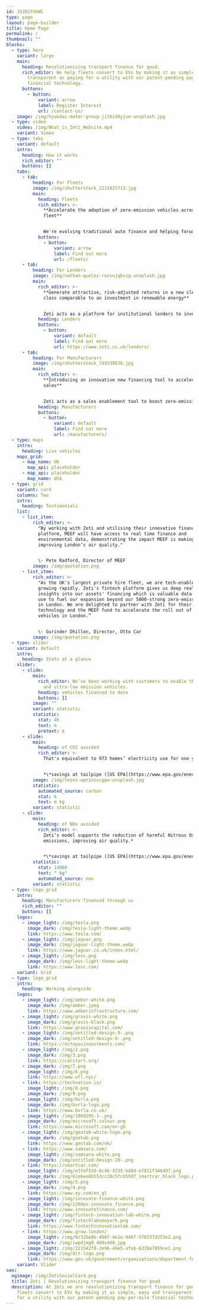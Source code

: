 ```yaml
---
id: JUJDCFVbWC
type: page
layout: page-builder
title: Home Page
permalink: /
thumbnail: ""
blocks:
  - type: hero
    variant: large
    main:
      heading: Revolutionizing transport finance for good.
      rich_editor: We help fleets convert to EVs by making it as simple, easy and
        transparent as paying for a utility with our patent-pending pay-per-mile
        financial technology.
      buttons:
        - button:
            variant: arrow
            label: Register Interest
            url: /contact-us/
    image: /img/hyundai-motor-group-jitbid8yjue-unsplash.jpg
  - type: video
    video: /img/What_is_Zeti_Website.mp4
    variant: Vimeo
  - type: tabs
    variant: default
    intro:
      heading: How it works
      rich_editor: ""
      buttons: []
    tabs:
      - tab:
          heading: For Fleets
          image: /img/shutterstock_2221825713.jpg
          main:
            heading: Fleets
            rich_editor: >-
              **Accelerate the adoption of zero-emission vehicles across your
              fleet**


              We're evolving traditional auto finance and helping forward-thinking fleet operators convert to electric vehicles by making it as simple, easy and transparent as paying for a utility.
            buttons:
              - button:
                  variant: arrow
                  label: Find out more
                  url: /fleets/
      - tab:
          heading: For Lenders
          image: /img/nathan-queloz-rnzvujqbvsg-unsplash.jpg
          main:
            rich_editor: >-
              **Generate attractive, risk-adjusted returns in a new clean asset
              class comparable to an investment in renewable energy**


              Zeti acts as a platform for institutional lenders to invest into clean, connected vehicle fleets through a pay-per-mile (or km or kWh) model; managing automated invoicing and payment collection; and real-time financial and sustainability reporting for lenders via our patent-pending digital platform.
            heading: Lenders
            buttons:
              - button:
                  variant: default
                  label: Find out more
                  url: https://www.zeti.co.uk/lenders/
      - tab:
          heading: For Manufacturers
          image: /img/shutterstock_749339836.jpg
          main:
            rich_editor: >-
              **Introducing an innovative new financing tool to accelerate
              sales**


              Zeti acts as a sales enablement tool to boost zero-emission vehicle sales by allowing your fleet customers the option of paying per mile for vehicle finance, rather than having a fixed monthly cost. Zeti’s software can also be used to deploy your in-house finance, enabling you to offer your own pay-per-mile solution.
            heading: Manufacturers
            buttons:
              - button:
                  variant: default
                  label: Find out more
                  url: /manufacturers/
  - type: maps
    intro:
      heading: Live vehicles
    maps_grid:
      - map_name: UK
        map_api: placeholder
      - map_api: placeholder
        map_name: USA
  - type: grid
    variant: card
    columns: Two
    intro:
      heading: Testimonials
    list:
      - list_item:
          rich_editor: >-
            "By working with Zeti and utilising their innovative financing
            platform, MEEF will have access to real time finance and
            environmental data, demonstrating the impact MEEF is making in
            improving London’s air quality."


            \- Pete Radford, Director of MEEF
          image: /img/quotation.png
      - list_item:
          rich_editor: >-
            "As the UK's largest private hire fleet, we are tech-enabled and
            growing rapidly. Zeti's fintech platform gives us deep real-time
            insights into our assets' financing which is valuable data we will
            use to fuel our expansion beyond our 5000-strong zero-emission fleet
            in London. We are delighted to partner with Zeti for their financial
            technology and the MEEF fund to accelerate the roll out of clean
            vehicles in London.”


            \- Gurinder Dhillon, Director, Otto Car
          image: /img/quotation.png
  - type: slider
    variant: default
    intro:
      heading: Stats at a glance
    slider:
      - slide:
          main:
            rich_editor: We’ve been working with customers to enable the deployment of zero
              and ultra-low emission vehicles.
            heading: vehicles financed to date
            buttons: []
          image: ""
          variant: statistic
          statistic:
            stat: 45
            text: m
            pretext: $
      - slide:
          main:
            heading: of CO2 avoided
            rich_editor: >-
              ﻿That's equivalent to 973 homes’ electricity use for one year.*


              *\*﻿savings at tailpipe ([US EPA](https://www.epa.gov/energy/greenhouse-gas-equivalencies-calculator))*
          image: /img/tezos-wpn1xnccgpw-unsplash.jpg
          statistic:
            automated_source: carbon
            stat: 6
            text: m kg
          variant: statistic
      - slide:
          main:
            heading: of NOx avoided
            rich_editor: >-
              Zeti’s model supports the reduction of harmful Nitrous Oxide
              emissions, improving air quality.*


              *\*﻿savings at tailpipe ([US EPA](https://www.epa.gov/energy/greenhouse-gas-equivalencies-calculator))*
          statistic:
            stat: 14000
            text: " kg"
            automated_source: nox
          variant: statistic
  - type: logo_grid
    intro:
      heading: Manufacturers financed through us
      rich_editor: ""
      buttons: []
    logos:
      - image_light: /img/tesla.png
        image_dark: /img/tesla-light-theme.webp
        link: https://www.tesla.com/
      - image_light: /img/jaguar.png
        image_dark: /img/jaguar-light-theme.webp
        link: https://www.jaguar.co.uk/index.html/
      - image_light: /img/levc.png
        image_dark: /img/levc-light-theme.webp
        link: https://www.levc.com/
    variant: Grid
  - type: logo_grid
    intro:
      heading: Working alongside
    logos:
      - image_light: /img/amber-white.png
        image_dark: /img/amber.jpeg
        link: https://www.amberinfrastructure.com/
      - image_light: /img/gravis-white.png
        image_dark: /img/gravis-black.png
        link: https://www.graviscapital.com/
      - image_light: /img/untitled-design-9-.png
        image_dark: /img/untitled-design-8-.png
        link: https://octopusinvestments.com/
      - image_light: /img/2.png
        image_dark: /img/3.png
        link: https://calstart.org/
      - image_dark: /img/7.png
        image_light: /img/6.png
        link: https://www.ufl.nyc/
      - link: https://technation.io/
        image_light: /img/8.png
        image_dark: /img/9.png
      - image_light: /img/bvrla.png
        image_dark: /img/bvrla-logo.png
        link: https://www.bvrla.co.uk/
      - image_light: /img/1069295-1-.png
        image_dark: /img/microsoft-colour.png
        link: https://www.microsoft.com/en-gb
      - image_light: /img/geotab-white-logo.png
        image_dark: /img/geotab.png
        link: https://www.geotab.com/uk/
      - link: https://www.samsara.com/
        image_light: /img/samsara-white.png
        image_dark: /img/untitled-design-10-.png
      - link: https://smartcar.com/
        image_light: /img/e3fdf530-8c46-4335-bd84-e7811f346497.png
        image_dark: /img/61e6ee6b553cc20c5fcb59d7_smartcar_black_logo.png
      - image_light: /img/5.png
        image_dark: /img/4.png
        link: https://www.ey.com/en_gl
      - image_light: /img/innovate-finance-white.png
        image_dark: /img/1200px-innovate_finance.png
        link: https://www.innovatefinance.com/
      - image_light: /img/fintech-innovation-lab-white.png
        image_dark: /img/fintechlabnewyork.png
        link: https://www.fintechinnovationlab.com/
      - link: https://www.grow.london/
        image_light: /img/6c32be8b-498f-4e1e-946f-578137d253e2.png
        image_dark: /img/iwpdjmg9_400x400.jpg
      - image_light: /img/221542f0-2e96-49e5-afeb-6339a7859ce1.png
        image_dark: /img/dit-logo.png
        link: https://www.gov.uk/government/organisations/department-for-business-and-trade
    variant: Slider
seo:
  ogimage: /img/ZetiSocialCard.png
  title: Zeti | Revolutionizing transport finance for good
  description: At Zeti we are revolutionizing transport finance for good. We help
    fleets convert to EVs by making it as simple, easy and transparent as paying
    for a utility with our patent-pending pay-per-mile financial technology.
---
```

